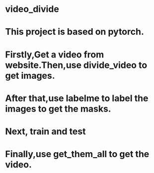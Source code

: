 # video_divide
# This project is based on pytorch.
# Firstly,Get a video from website.Then,use divide_video to get images.
# After that,use labelme to label the images to get the masks.
# Next, train and test
# Finally,use get_them_all to get the video.
